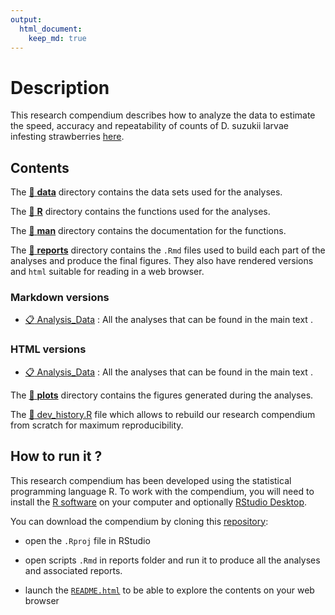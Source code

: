 ```yaml
---
output: 
  html_document:
    keep_md: true
---
```


<!-- README.md is generated from README.Rmd. Please edit that file -->



# Description


This research compendium describes how to analyze the data to estimate the speed, accuracy and repeatability of counts of D. suzukii larvae infesting strawberries [here](https://github.com/nrode/Y2023.LarvCount).

## Contents

The [:open_file_folder: **data**](data/raw_data) directory contains the data sets used for the analyses. 

The [:open_file_folder: **R**](R/) directory contains the functions used for the analyses.

The [:open_file_folder: **man**](man/) directory contains the documentation for the functions.
  
The [:open_file_folder: **reports**](reports/) directory contains the `.Rmd` files used to build each part of the analyses and produce the final figures. They also have rendered versions and `html` suitable for reading in a web browser.

### Markdown versions

 - [:clipboard: Analysis_Data](reports/Analyze_Data.Rmd) : All the analyses that can be found in the main text .

### HTML versions

 - [:clipboard: Analysis_Data](reports/Analyze_Data.html) : All the analyses that can be found in the main text .

The [:open_file_folder: **plots**](plots/) directory contains the figures generated during the analyses.

The [:hammer: dev_history.R](dev_history.R) file which allows to rebuild our research compendium from scratch for maximum reproducibility.


## How to run it ?

This research compendium has been developed using the statistical programming language R. To work with the compendium, you will need to
install the [R software](https://cloud.r-project.org/) on your computer
and optionally [RStudio Desktop](https://posit.co/download/rstudio-desktop/).

You can download the compendium by cloning this [repository](https://github.com/nrode/Y2023.LarvCount):
  
  - open the `.Rproj` file in RStudio

  - open scripts `.Rmd` in reports folder and run it to produce all the analyses and associated reports.
  
  - launch the [`README.html`](README.html) to be able to explore the contents on your web browser


